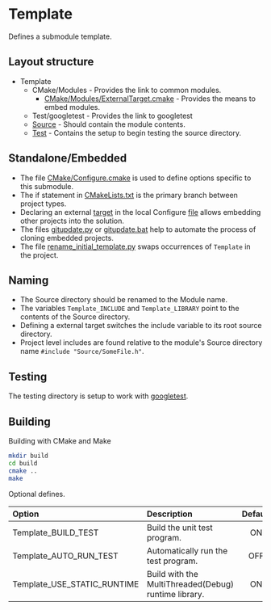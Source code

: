 # Template

Defines a submodule template.

## Layout structure

+ Template
  + CMake/Modules - Provides the link to common modules.
    + [CMake/Modules/ExternalTarget.cmake](https://github.com/chcly/CMakeModules/blob/master/ExternalTarget.cmake#L69) - Provides the means to embed modules.
  + Test/googletest - Provides the link to googletest
  + [Source](Source) - Should contain the module contents.
  + [Test](Test) - Contains the setup to begin testing the source directory.

## Standalone/Embedded

+ The file [CMake/Configure.cmake](CMake/Configure.cmake) is used to define options specific to this submodule.
+ The if statement in [CMakeLists.txt](https://github.com/chcly/ModuleTemplate/blob/master/CMakeLists.txt#L29) is the primary branch between project types.
+ Declaring an external [target](https://github.com/chcly/CMakeModules/blob/master/ExternalTarget.cmake#L69) in the local Configure [file](CMake/Configure.cmake) allows embedding other projects into the solution.
+ The files [gitupdate.py](gitupdate.py) or [gitupdate.bat](gitupdate.bat) help to automate the process of cloning embedded projects.
+ The file [rename_initial_template.py](CMake/rename_initial_template.py) swaps occurrences of `Template` in the project.

## Naming

+ The Source directory should be renamed to the Module name.
+ The variables `Template_INCLUDE` and `Template_LIBRARY` point to the  contents of the Source directory.
+ Defining a external target switches the include variable to its root source directory.
+ Project level includes are found relative to the module's Source directory name `#include "Source/SomeFile.h"`.

## Testing

The testing directory is setup to work with [googletest](https://github.com/google/googletest).

## Building

Building with CMake and Make

```sh
mkdir build
cd build
cmake ..
make
```

Optional defines.

| Option                      | Description                                          | Default |
|:----------------------------|:-----------------------------------------------------|:-------:|
| Template_BUILD_TEST         | Build the unit test program.                         |   ON    |
| Template_AUTO_RUN_TEST      | Automatically run the test program.                  |   OFF   |
| Template_USE_STATIC_RUNTIME | Build with the MultiThreaded(Debug) runtime library. |   ON    |
